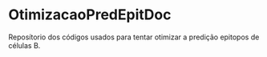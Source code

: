 # OtimizacaoPredEpitDoc
Reposítorio dos códigos usados para tentar otimizar a predição epitopos de células B.
